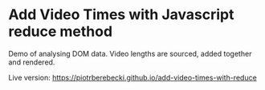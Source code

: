 # Add Video Times with Javascript reduce method

Demo of analysing DOM data. Video lengths are sourced, added together and rendered.

Live version: https://piotrberebecki.github.io/add-video-times-with-reduce
